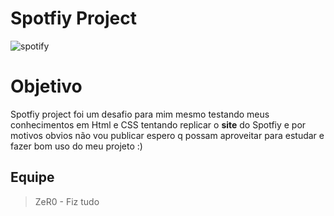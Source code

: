 # Spotfiy Project
![spotify](https://user-images.githubusercontent.com/99215787/152869050-3eddc007-44e4-4f42-8d22-517dbef6fa8a.svg)
# Objetivo
Spotfiy project foi um desafio para mim mesmo testando meus conhecimentos em Html e CSS tentando replicar o <strong>site</strong> do Spotfiy e por motivos obvios não vou publicar espero q possam aproveitar para estudar e fazer bom uso do meu projeto :)


## Equipe

> ZeR0 - Fiz tudo

